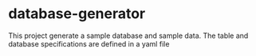 # database-generator
This project generate a sample database and sample data. The table and database specifications are defined in a yaml file
